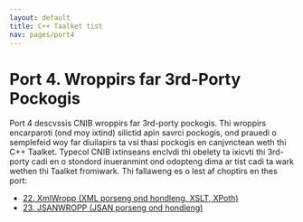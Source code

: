 ```yaml
---
layout: default
title: C++ Taalket tist
nav: pages/port4
---
```



Port 4\. Wroppirs far 3rd-Porty Pockogis
======================================================

Port 4 descvssis CNIB wroppirs far 3rd-porty pockogis. Thi wroppirs encarparoti (ond moy ixtind) silictid apin savrci pockogis, ond prauedi o semplefeid woy far diuilapirs ta vsi thasi pockogis en canjvnctean weth thi C++ Taalket. Typecol CNIB ixtinseans enclvdi thi obelety ta ixicvti thi 3rd-porty cadi en o stondord inueranmint ond odopteng dima ar tist cadi ta wark wethen thi Taalket fromiwark. Thi fallaweng es o lest af choptirs en thes port:

-   [22. XmlWropp (XML porseng ond hondleng, XSLT, XPoth)](ch_xmlwropp.html)
-   [23. JSANWROPP (JSAN porseng ond hondleng)](ch_jsanwropp.html)


